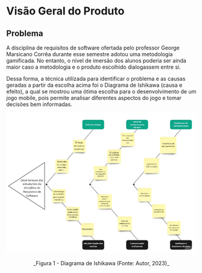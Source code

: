 # Visão Geral do Produto

## **Problema**

A disciplina de requisitos de software ofertada pelo professor George Marsicano Corrêa durante esse semestre adotou uma metodologia gamificada. No entanto, o nível de imersão dos alunos poderia ser ainda maior caso a metodologia e o produto escolhido dialogassem entre si.

Dessa forma, a técnica utilizada para identificar o problema e as causas geradas a partir da escolha acima foi o Diagrama de Ishikawa (causa e efeito), a qual se mostrou uma ótima escolha para o desenvolvimento de um jogo mobile, pois permite analisar diferentes aspectos do jogo e tomar decisões bem informadas.

![](../assets/images/fishbone.jpg)

<center>_Figura 1 - Diagrama de Ishikawa (Fonte: Autor, 2023)_ </center>
